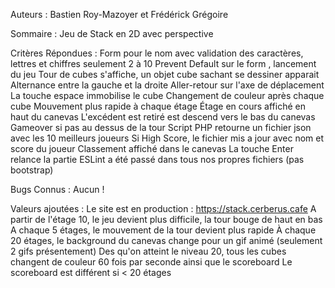 Auteurs : Bastien Roy-Mazoyer et Frédérick Grégoire

Sommaire : Jeu de Stack en 2D avec perspective

Critères Répondues :
	Form pour le nom avec validation des caractères, lettres et chiffres seulement 2 à 10
	Prevent Default sur le form , lancement du jeu
	Tour de cubes s'affiche, un objet cube sachant se dessiner apparait
	Alternance entre la gauche et la droite
	Aller-retour sur l'axe de déplacement
	La touche espace immobilise le cube
	Changement de couleur après chaque cube
	Mouvement plus rapide à chaque étage
	Étage en cours affiché en haut du canevas
	L'excédent est retiré est descend vers le bas du canevas
	Gameover si pas au dessus de la tour
	Script PHP retourne un fichier json avec les 10 meilleurs joueurs
	Si High Score, le fichier mis a jour avec nom et score du joueur
	Classement affiché dans le canevas
	La touche Enter relance la partie
	ESLint a été passé dans tous nos propres fichiers (pas bootstrap)

Bugs Connus :
	Aucun !

Valeurs ajoutées :
	Le site est en production : https://stack.cerberus.cafe
	A partir de l'étage 10, le jeu devient plus difficile, la tour bouge de haut en bas
	A chaque 5 étages, le mouvement de la tour devient plus rapide
	À chaque 20 étages, le background du canevas change pour un gif animé (seulement 2 gifs présentement)
	Des qu'on atteint le niveau 20, tous les cubes changent de couleur 60 fois par seconde ainsi que le scoreboard
	Le scoreboard est différent si < 20 étages
